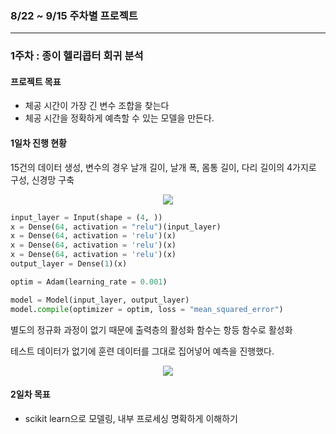 ### 8/22 ~ 9/15 주차별 프로젝트

<hr>

### 1주차 : 종이 헬리콥터 회귀 분석

#### 프로젝트 목표
- 체공 시간이 가장 긴 변수 조합을 찾는다
- 체공 시간을 정확하게 예측할 수 있는 모델을 만든다.

#### 1일차 진행 현황
15건의 데이터 생성, 변수의 경우 날개 길이, 날개 폭, 몸통 길이, 다리 길이의 4가지로 구성, 신경망 구축

<div align = center><img src="./images/dataframe of paper helicopter.png"></div>

```python
input_layer = Input(shape = (4, ))
x = Dense(64, activation = "relu")(input_layer)
x = Dense(64, activation = 'relu')(x)
x = Dense(64, activation = 'relu')(x)
x = Dense(64, activation = 'relu')(x)
output_layer = Dense(1)(x)

optim = Adam(learning_rate = 0.001)

model = Model(input_layer, output_layer)
model.compile(optimizer = optim, loss = "mean_squared_error")
```
별도의 정규화 과정이 없기 때문에 출력층의 활성화 함수는 항등 함수로 활성화

테스트 데이터가 없기에 훈련 데이터를 그대로 집어넣어 예측을 진행했다.

<div align = center><img src="./images/dataframe for predictions of paper helicopter.png"></div>

#### 2일차 목표
- scikit learn으로 모델링, 내부 프로세싱 명확하게 이해하기